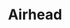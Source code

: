 ---
title: "Airhead"
summary: "Airhead is a British indie-pop band that achieved some success in the early 1990s, at the tail end of the Madchester music movement. In 1996, Airhead made a brief return to the live scene, when they supported Kula Shaker, at the Tunbridge Wells Forum. In June 2007, the fan site Airhead Online began a petition to convince the major record label Warners, owner of Airhead's label Korova, to reissue Boing!! in expanded format with bonus tracks and liner notes from the band."
image: "airhead.jpg"
apple_music_artist_url: "https://music.apple.com/gb/artist/airhead/214918768"
---